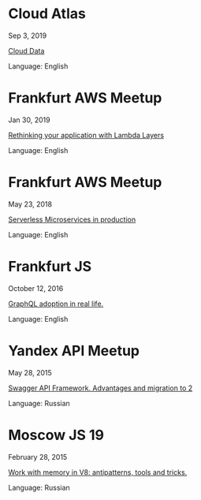 # Cloud Atlas 

Sep 3, 2019

<a href="https://www.eventbrite.com/e/the-cloud-atlas-tickets-66968487549?aff=FDS">Cloud Data</a>

Language: English

# Frankfurt AWS Meetup

Jan 30, 2019

<a href="https://www.meetup.com/aws-frankfurt/events/258092473/">Rethinking your application with Lambda Layers </a>

Language: English

# Frankfurt AWS Meetup

May 23, 2018

<a href="https://www.meetup.com/aws-frankfurt/events/250765133/">Serverless Microservices in production</a>

Language: English

# Frankfurt JS

October 12, 2016

<a href="https://www.slideshare.net/raxwunter/migration-microservices-to-graphql">GraphQL adoption in real life.</a>

Language: English

# Yandex API Meetup
May 28, 2015

<a href="https://events.yandex.ru/lib/talks/2926/">Swagger API Framework. Advantages and migration to 2</a>

Language: Russian

# Moscow JS 19

February 28, 2015

<a href="http://www.youtube.com/watch?v=ggOriiV_2MU&index=2&list=PL95OM-7UObpG3rmBNmuIdOHfPJYSkSVCu">Work with memory in V8: antipatterns, tools and tricks.</a>

Language: Russian



